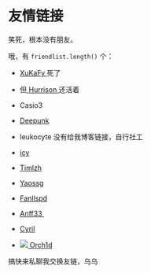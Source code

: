 # 友情链接


 笑死，根本没有朋友。

哦，有 `friendlist.length()` 个：

- <a href = "http://xukafy.github.io"> XuKaFy </a>死了
- 但<a href="https://hurrison.com/"> Hurrison </a>还活着
- Casio3
- <a href="https://deepunk.icu"> Deepunk </a>
- leukocyte 没有给我博客链接，自行社工
- <a href = "https://icys.top/"> icy</a>

- <a href = "https://timlzh.com/"> Timlzh </a>
- <a href = "https://yaossg.com/"> Yaossg </a>
- <a href = "https://fanllspd.com/">Fanllspd</a>
- <a href = "https://anff33.github.io">Anff33 </a>
- <a href="https://cyril07.wiki"> Cyril </a>
- <a href="https://orch1d.icu">![](https://cdn.jsdelivr.net/gh/worchid39/image_host@main/blog_images/b_3188d41c83900168595b4b2d57916a6a.jpg) Orch1d</a>

搞快来私聊我交换友链，乌乌

